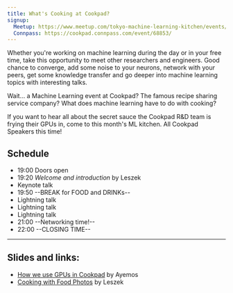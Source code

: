 ```yaml
---
title: What's Cooking at Cookpad?
signup: 
  Meetup: https://www.meetup.com/tokyo-machine-learning-kitchen/events/243942675/
  Connpass: https://cookpad.connpass.com/event/68853/
---
```


Whether you're working on machine learning during the day or in your free time, take this opportunity to meet other researchers and engineers. Good chance to converge, add some noise to your neurons, network with your peers, get some knowledge transfer and go deeper into machine learning topics with interesting talks.

Wait... a Machine Learning event at Cookpad? The famous recipe sharing service company? What does machine learning have to do with cooking?

If you want to hear all about the secret sauce the Cookpad R&D team is frying their GPUs in, come to this month's ML kitchen. All Cookpad Speakers this time!

## Schedule

- 19:00 Doors open
- 19:20 *Welcome and introduction* by Leszek
- Keynote talk
- 19:50 --BREAK for FOOD and DRINKs--
- Lightning talk
- Lightning talk
- Lightning talk
- 21:00 --Networking time!--
- 22:00 --CLOSING TIME--

---

## Slides and links:

- [How we use GPUs in Cookpad](https://speakerdeck.com/ayemos/how-we-use-gpus-in-cookpad) by Ayemos
- [Cooking with Food Photos](https://speakerdeck.com/lunardog/cooking-with-food-photos) by Leszek
